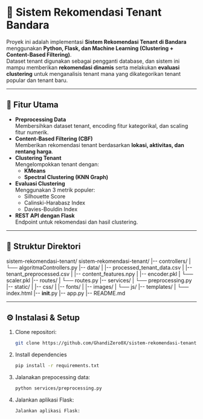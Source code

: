 # 🏬 Sistem Rekomendasi Tenant Bandara

Proyek ini adalah implementasi **Sistem Rekomendasi Tenant di Bandara** menggunakan **Python, Flask, dan Machine Learning (Clustering + Content-Based Filtering)**.  
Dataset tenant digunakan sebagai pengganti database, dan sistem ini mampu memberikan **rekomendasi dinamis** serta melakukan **evaluasi clustering** untuk menganalisis tenant mana yang dikategorikan tenant popular dan tenant baru.

---

## 🚀 Fitur Utama
- **Preprocessing Data**  
  Membersihkan dataset tenant, encoding fitur kategorikal, dan scaling fitur numerik.
- **Content-Based Filtering (CBF)**  
  Memberikan rekomendasi tenant berdasarkan **lokasi, aktivitas, dan rentang harga**.
- **Clustering Tenant**  
  Mengelompokkan tenant dengan:
  - **KMeans**
  - **Spectral Clustering (KNN Graph)**
- **Evaluasi Clustering**  
  Menggunakan 3 metrik populer:
  - Silhouette Score
  - Calinski-Harabasz Index
  - Davies-Bouldin Index
- **REST API dengan Flask**  
  Endpoint untuk rekomendasi dan hasil clustering.

---

## 📂 Struktur Direktori
sistem-rekomendasi-tenant/
sistem-rekomendasi-tenant/
|-- controllers/
|   └── algoritmaControllers.py
|-- data/
|   |-- processed_tenant_data.csv
|   |-- tenant_preprocessed.csv
|   |-- content_features.npy
|   |-- encoder.pkl
|   └── scaler.pkl
|-- routes/
|   └── routes.py
|-- services/
|   └── preprocessing.py
|-- static/
|   |-- css/
|   |-- fonts/
|   |-- images/
|   └── js/
|-- templates/
|   └── index.html
|-- __init__.py
|-- app.py
|-- README.md

---

## ⚙️ Instalasi & Setup
1. Clone repositori:
   ```bash
   git clone https://github.com/GhandiZero0X/sistem-rekomendasi-tenant.git
2. Install dependencies
   ```bash
   pip install -r requirements.txt
3. Jalanakan prepocessing data:
   ```bash
   python services/preprocessing.py
4. Jalankan aplikasi Flask:
   ```bash
   Jalankan aplikasi Flask:
